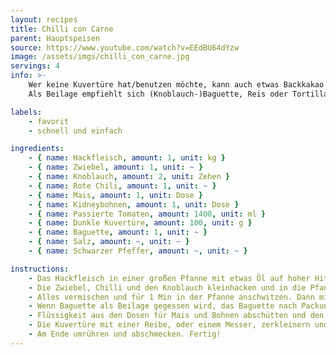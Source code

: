 ```yaml
---
layout: recipes
title: Chilli con Carne
parent: Hauptspeisen
source: https://www.youtube.com/watch?v=EEdBU64dYzw
image: /assets/imgs/chilli_con_carne.jpg
servings: 4
info: >-
    Wer keine Kuvertüre hat/benutzen möchte, kann auch etwas Backkakao nehmen.
    Als Beilage empfiehlt sich (Knoblauch-)Baguette, Reis oder Tortilla Chips.

labels:
    - favorit
    - schnell und einfach

ingredients:
    - { name: Hackfleisch, amount: 1, unit: kg }
    - { name: Zwiebel, amount: 1, unit: ~ }
    - { name: Knoblauch, amount: 2, unit: Zehen }
    - { name: Rote Chili, amount: 1, unit: ~ }
    - { name: Mais, amount: 1, unit: Dose }
    - { name: Kidneybohnen, amount: 1, unit: Dose }
    - { name: Passierte Tomaten, amount: 1400, unit: ml }
    - { name: Dunkle Kuvertüre, amount: 100, unit: g }
    - { name: Baguette, amount: 1, unit: ~ }
    - { name: Salz, amount: ~, unit: ~ }
    - { name: Schwarzer Pfeffer, amount: ~, unit: ~ }

instructions:
    - Das Hackfleisch in einer großen Pfanne mit etwas Öl auf hoher Hitze (Stufe 7/9) anbraten. Währenddessen fortfahren.
    - Die Zwiebel, Chilli und den Knoblauch kleinhacken und in die Pfanne geben, wenn das Fleisch farbe bekommen hat und die Flüssigkeit verkocht ist. Ordentlich salzen und pfeffern.
    - Alles vermischen und für 1 Min in der Pfanne anschwitzen. Dann mit den passierten Tomaten ablöschen. Ca. 10 Min köcheln lasssen, bis es andickt.
    - Wenn Baguette als Beilage gegessen wird, das Baguette nach Packungsanleitung im Ofen backen.
    - Flüssigkeit aus den Dosen für Mais und Bohnen abschütten und den Mais und die Bohnen dazu geben.
    - Die Kuvertüre mit einer Reibe, oder einem Messer, zerkleinern und dazu geben.
    - Am Ende umrühren und abschmecken. Fertig!
---
```

